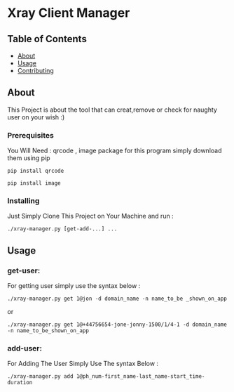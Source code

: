 # Xray Client Manager

## Table of Contents

- [About](#about)
- [Usage](#usage)
- [Contributing](../CONTRIBUTING.md)

## About <a name = "about"></a>

This Project is about the tool that can creat,remove or check for naughty user on your wish :) 


### Prerequisites

You Will Need : qrcode , image package for this program simply download them using pip

```
pip install qrcode
```
```
pip install image
```

### Installing

Just Simply Clone This Project on Your Machine and run :
```
./xray-manager.py [get-add-...] ...
```

## Usage <a name = "usage"></a>

### get-user:

For getting user simply use the syntax below :
```
./xray-manager.py get 1@jon -d domain_name -n name_to_be _shown_on_app
```
or
```
./xray-manager.py get 1@+44756654-jone-jonny-1500/1/4-1 -d domain_name -n name_to_be_shown_on_app
```
### add-user:

For Adding The User Simply Use The syntax Below :
```
./xray-manager.py add 1@ph_num-first_name-last_name-start_time-duration
```










